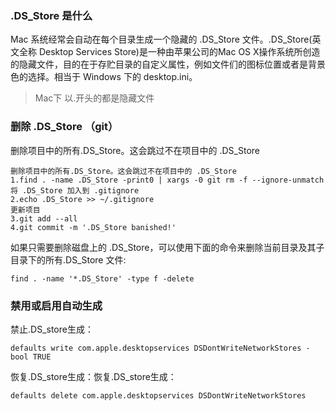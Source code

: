 ### .DS_Store 是什么
Mac 系统经常会自动在每个目录生成一个隐藏的 .DS_Store 文件。.DS_Store(英文全称 Desktop Services Store)是一种由苹果公司的Mac OS X操作系统所创造的隐藏文件，目的在于存贮目录的自定义属性，例如文件们的图标位置或者是背景色的选择。相当于 Windows 下的 desktop.ini。

> Mac下 以.开头的都是隐藏文件

### 删除 .DS_Store （git）
删除项目中的所有.DS_Store。这会跳过不在项目中的 .DS_Store

```
删除项目中的所有.DS_Store。这会跳过不在项目中的 .DS_Store
1.find . -name .DS_Store -print0 | xargs -0 git rm -f --ignore-unmatch
将 .DS_Store 加入到 .gitignore
2.echo .DS_Store >> ~/.gitignore
更新项目
3.git add --all
4.git commit -m '.DS_Store banished!'
```

如果只需要删除磁盘上的 .DS_Store，可以使用下面的命令来删除当前目录及其子目录下的所有.DS_Store 文件:

```
find . -name '*.DS_Store' -type f -delete
```

### 禁用或启用自动生成
禁止.DS_store生成：

```
defaults write com.apple.desktopservices DSDontWriteNetworkStores -bool TRUE
```

恢复.DS_store生成：恢复.DS_store生成：

```
defaults delete com.apple.desktopservices DSDontWriteNetworkStores
 
```